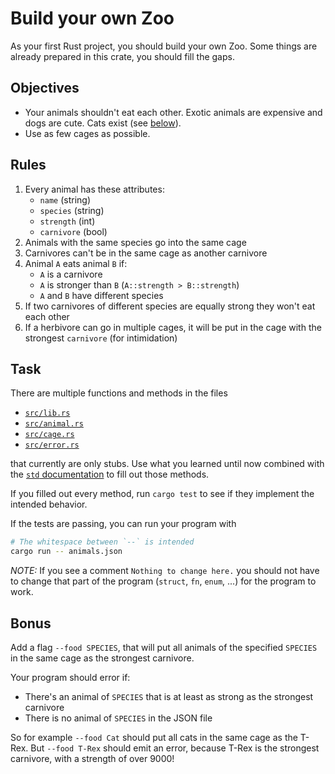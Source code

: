 # Build your own Zoo

As your first Rust project, you should build your own Zoo. Some things are
already prepared in this crate, you should fill the gaps.


## Objectives

- Your animals shouldn't eat each other. Exotic animals are expensive and dogs
  are cute. Cats exist (see [below](#Bonus)).
- Use as few cages as possible.


## Rules

1. Every animal has these attributes:
    - `name` (string)
    - `species` (string)
    - `strength` (int)
    - `carnivore` (bool)
2. Animals with the same species go into the same cage
3. Carnivores can't be in the same cage as another carnivore
4. Animal `A` eats animal `B` if:
    - `A` is a carnivore
    - `A` is stronger than `B` (`A::strength > B::strength`)
    - `A` and `B` have different species
5. If two carnivores of different species are equally strong they won't eat each
   other
6. If a herbivore can go in multiple cages, it will be put in the cage with the
   strongest `carnivore` (for intimidation)


## Task

There are multiple functions and methods in the files

- [`src/lib.rs`](src/lib.rs)
- [`src/animal.rs`](src/animal.rs)
- [`src/cage.rs`](src/cage.rs)
- [`src/error.rs`](src/error.rs)

that currently are only stubs. Use what you learned until now combined with the
[`std` documentation](https://doc.rust-lang.org/std/) to fill out those methods.

If you filled out every method, run `cargo test` to see if they implement the
intended behavior.

If the tests are passing, you can run your program with

```bash
# The whitespace between `--` is intended
cargo run -- animals.json
```

_NOTE:_ If you see a comment `Nothing to change here.` you should not have to
change that part of the program (`struct`, `fn`, `enum`, ...) for the program to
work.


## Bonus

Add a flag `--food SPECIES`, that will put all animals of the specified
`SPECIES` in the same cage as the strongest carnivore.

Your program should error if:

- There's an animal of `SPECIES` that is at least as strong as the strongest
  carnivore
- There is no animal of `SPECIES` in the JSON file

So for example `--food Cat` should put all cats in the same cage as the T-Rex.
But `--food T-Rex` should emit an error, because T-Rex is the strongest
carnivore, with a strength of over 9000!

